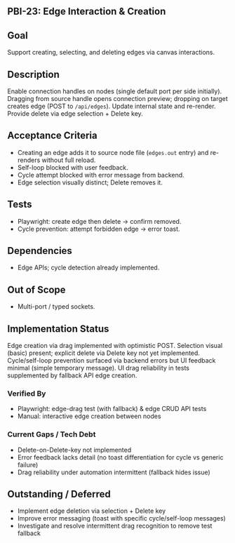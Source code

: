 ## PBI-23: Edge Interaction & Creation

Goal
----
Support creating, selecting, and deleting edges via canvas interactions.

Description
-----------
Enable connection handles on nodes (single default port per side initially). Dragging from source handle opens connection preview; dropping on target creates edge (POST to `/api/edges`). Update internal state and re-render. Provide delete via edge selection + Delete key.

Acceptance Criteria
-------------------
- Creating an edge adds it to source node file (`edges.out` entry) and re-renders without full reload.
- Self-loop blocked with user feedback.
- Cycle attempt blocked with error message from backend.
- Edge selection visually distinct; Delete removes it.

Tests
-----
- Playwright: create edge then delete → confirm removed.
- Cycle prevention: attempt forbidden edge → error toast.

Dependencies
------------
- Edge APIs; cycle detection already implemented.

Out of Scope
------------
- Multi-port / typed sockets.

## Implementation Status
Edge creation via drag implemented with optimistic POST. Selection visual (basic) present; explicit delete via Delete key not yet implemented. Cycle/self-loop prevention surfaced via backend errors but UI feedback minimal (simple temporary message). UI drag reliability in tests supplemented by fallback API edge creation.

### Verified By
- Playwright: edge-drag test (with fallback) & edge CRUD API tests
- Manual: interactive edge creation between nodes

### Current Gaps / Tech Debt
- Delete-on-Delete-key not implemented
- Error feedback lacks detail (no toast differentiation for cycle vs generic failure)
- Drag reliability under automation intermittent (fallback hides issue)

## Outstanding / Deferred
- Implement edge deletion via selection + Delete key
- Improve error messaging (toast with specific cycle/self-loop messages)
- Investigate and resolve intermittent drag recognition to remove test fallback
